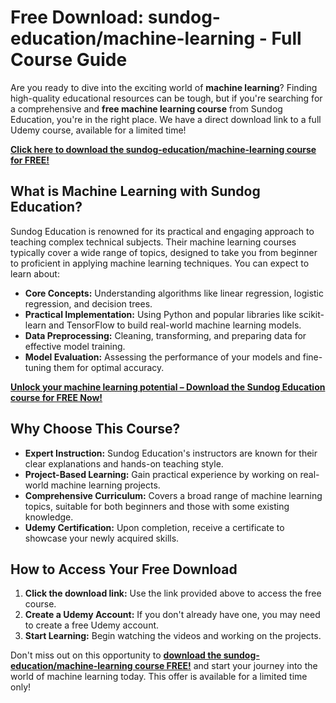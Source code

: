 # Free Download: sundog-education/machine-learning - Full Course Guide

Are you ready to dive into the exciting world of **machine learning**? Finding high-quality educational resources can be tough, but if you're searching for a comprehensive and **free machine learning course** from Sundog Education, you're in the right place. We have a direct download link to a full Udemy course, available for a limited time!

[**Click here to download the sundog-education/machine-learning course for FREE!**](https://udemywork.com/sundog-education-machine-learning)

## What is Machine Learning with Sundog Education?

Sundog Education is renowned for its practical and engaging approach to teaching complex technical subjects. Their machine learning courses typically cover a wide range of topics, designed to take you from beginner to proficient in applying machine learning techniques. You can expect to learn about:

*   **Core Concepts:** Understanding algorithms like linear regression, logistic regression, and decision trees.
*   **Practical Implementation:** Using Python and popular libraries like scikit-learn and TensorFlow to build real-world machine learning models.
*   **Data Preprocessing:** Cleaning, transforming, and preparing data for effective model training.
*   **Model Evaluation:** Assessing the performance of your models and fine-tuning them for optimal accuracy.

[**Unlock your machine learning potential – Download the Sundog Education course for FREE Now!**](https://udemywork.com/sundog-education-machine-learning)

## Why Choose This Course?

*   **Expert Instruction:** Sundog Education's instructors are known for their clear explanations and hands-on teaching style.
*   **Project-Based Learning:** Gain practical experience by working on real-world machine learning projects.
*   **Comprehensive Curriculum:** Covers a broad range of machine learning topics, suitable for both beginners and those with some existing knowledge.
*   **Udemy Certification:** Upon completion, receive a certificate to showcase your newly acquired skills.

## How to Access Your Free Download

1.  **Click the download link:** Use the link provided above to access the free course.
2.  **Create a Udemy Account:** If you don't already have one, you may need to create a free Udemy account.
3.  **Start Learning:** Begin watching the videos and working on the projects.

Don't miss out on this opportunity to **[download the sundog-education/machine-learning course FREE!](https://udemywork.com/sundog-education-machine-learning)** and start your journey into the world of machine learning today. This offer is available for a limited time only!
